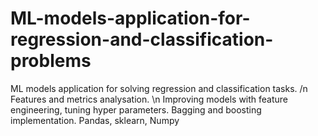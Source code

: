 # ML-models-application-for-regression-and-classification-problems
ML models application for solving regression and classification tasks. /n 
Features and metrics analysation. \n
Improving models with feature engineering, tuning hyper parameters. 
Bagging and boosting implementation. 
Pandas, sklearn, Numpy
